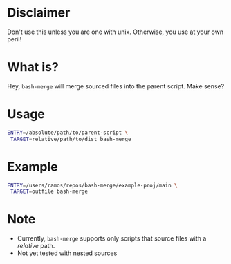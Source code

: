 # Disclaimer

Don't use this unless you are one with unix. Otherwise, you use at your own peril!

# What is?

Hey, `bash-merge` will merge sourced files into the parent script. Make sense?


# Usage
```bash
ENTRY=/absolute/path/to/parent-script \
 TARGET=relative/path/to/dist bash-merge
```

# Example
```bash
ENTRY=/users/ramos/repos/bash-merge/example-proj/main \
 TARGET=outfile bash-merge
```

# Note

* Currently, `bash-merge` supports only scripts that source files with a *relative* path.
* Not yet tested with nested sources
